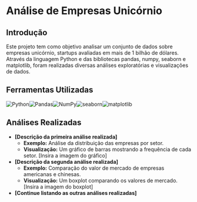 # Análise de Empresas Unicórnio 

## Introdução

Este projeto tem como objetivo analisar um conjunto de dados sobre empresas unicórnio, startups avaliadas em mais de 1 bilhão de dólares. Através da linguagem Python e das bibliotecas pandas, numpy, seaborn e matplotlib, foram realizadas diversas análises exploratórias e visualizações de dados.

## Ferramentas Utilizadas

<div style="display: flex; flex-wrap: wrap;">
<img src="https://img.shields.io/badge/Python-3776AB?style=for-the-badge&logo=python&logoColor=white" alt="Python" />
<img src="https://img.shields.io/badge/Pandas-150458?style=for-the-badge&logo=pandas&logoColor=white" alt="Pandas" />
<img src="https://img.shields.io/badge/NumPy-013243?style=for-the-badge&logo=numpy&logoColor=white" alt="NumPy" />
<img src="https://img.shields.io/badge/seaborn-blue?style=for-the-badge&logo=seaborn&logoColor=white" alt="seaborn">
<img src="https://img.shields.io/badge/matplotlib-purple?style=for-the-badge&logo=matplotlib&logoColor=white" alt="matplotlib">
<div/>

## Análises Realizadas

* **[Descrição da primeira análise realizada]**
    * **Exemplo:** Análise da distribuição das empresas por setor.
    * **Visualização:** Um gráfico de barras mostrando a frequência de cada setor.
    [Insira a imagem do gráfico]
* **[Descrição da segunda análise realizada]**
    * **Exemplo:** Comparação do valor de mercado de empresas americanas e chinesas.
    * **Visualização:** Um boxplot comparando os valores de mercado.
    [Insira a imagem do boxplot]
* **[Continue listando as outras análises realizadas]**

